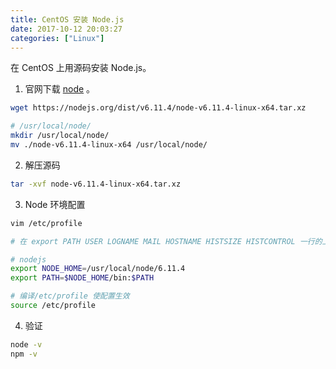 ```yaml
---
title: CentOS 安装 Node.js
date: 2017-10-12 20:03:27
categories: ["Linux"]
---
```


在 CentOS 上用源码安装 Node.js。

<!-- more -->

1. 官网下载 [node](https://nodejs.org/en/download/) 。
``` bash
wget https://nodejs.org/dist/v6.11.4/node-v6.11.4-linux-x64.tar.xz

# /usr/local/node/
mkdir /usr/local/node/
mv ./node-v6.11.4-linux-x64 /usr/local/node/
```

2. 解压源码
``` bash
tar -xvf node-v6.11.4-linux-x64.tar.xz
```

3. Node 环境配置
``` bash
vim /etc/profile

# 在 export PATH USER LOGNAME MAIL HOSTNAME HISTSIZE HISTCONTROL 一行的上面添加

# nodejs
export NODE_HOME=/usr/local/node/6.11.4
export PATH=$NODE_HOME/bin:$PATH

# 编译/etc/profile 使配置生效
source /etc/profile
```

4. 验证
``` bash
node -v
npm -v
```
